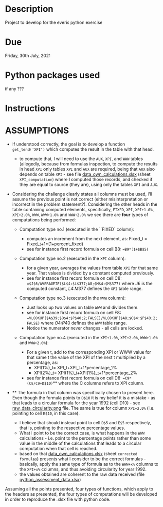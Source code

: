 # Description
Project to develop for the everis python exercise

# Due
Friday, 30th July, 2021

# Python packages used
if any
???

# Instructions


# ASSUMPTIONS
- If understood correctly, the goal is to develop a function `get_tend('XPI')` which computes the result in the table
with that head.

  - to compute that, I will need to use the `AUX`, `XPI`, and `WWW` tables (allegedly, because from formulas inspection,
to compute the results in head `XPI` only tables `XPI` and `AUX`  are required, being that `AUX` also depends on table `XPI` - 
see file [data_own_calculations.xlsx](docs/data_own_calculations.xlsx) (sheet `XPI_computation`) where I computed those records, and checked if they are
equal to source (they are), using only the tables `XPI` and `AUX`.

- Considering the challenge clearly states all columns must be used, I'll assume the previous point is not correct
(either misinterpretation or incorrect in the problem statement?).
Considering the other heads in the table containing computed elements, specifically, `FIXED`, `XPI`, `XPI+1.0%`, `XPI+2.0%`,
`WWW`, `WWW+1.0%` and `WWW+2.0%` we see there are __four__ types of computations being performed:

  - Computation type no.1 (executed in the ``FIXED` column):
    - computes an increment from the next element, as: Fixed_t = Fixed_t+1*(1+percent_fixed)
    - see for instance first record formula on cell B8: `=B9*(1+$B$5)`
  
  - Computation type no.2 (executed in the `XPI` column):
    - for a given year, averages the values from table `XPI` for that same year. That values is divided by a constant
    computed previously.
    - see for instance first record formula on cell C8: `=$J$6/AVERAGEIF($L$4:$L$377;A8;$M$4:$M$377)`
    where J6 is the computed constant, $L$4:$M$377 defines the `XPI` table range.
  
  - Computation type no.3 (executed in the `WWW` column):
    - Just looks up two values on table `WWW` and divides them.
    - see for instance first record formula on cell F8: `=VLOOKUP($A$39;$O$4:$P$40;2;FALSE)/VLOOKUP($A8;$O$4:$P$40;2;FALSE)`
    where $O$4:$P$40 defines the `WWW` table range.
    - Notice the numerator never changes - all cells are locked.
  
  - Computation type no.4 (executed in the `XPI+1.0%`, `XPI+2.0%`, `WWW+1.0%` and `WWW+2.0%`):
    - For a given t, add to the corresponding XPI or WWW value for that same t the value of the XPI of the next t
    multiplied by a percentage, as:
      - XPI(1%)_t= XPI_t+XPI_t+1*percentage_1%
      - XPI(2%)_t= XPI(1%)_t+XPI(1%)_t+1*percentage_2%
    - see  for instance first record formula on cell D8: `=C9*(C8/C9+D$10)`**
    where the C columns refers to XPI column.

- ** The formula in that column was specifically chosen to present here.
Even though the formula points to `D$10` it is my belief it is a mistake - as that leads to a circular formula for the
year 1992 (cell D10) - see [raw_data_circularity.png](docs/raw_data_circularity.png) file.
The same is true for column `XPI+2.0%` (i.e. pointing to cell `E$10`, in this case).
   - I believe that should instead point to cell `D$5` and `E$5` respectively, that is, pointing to the respective
   percentage values.
   - What I point to be the correct case, is what happens in the `WWW` calculations - i.e. point to the percentage
   points rather than some value in the middle of the calculations that leads to a circular computation
   when that cell is reached.
   - based on that [data_own_calculations.xlsx](docs/data_own_calculations.xlsx) (sheet `corrected formulas`) presents
   what I consider to be the correct formulas - basically, apply the same type of formula as to the
   `WWW+x%` columns to the `XPI+x%` columns, and thus avoiding circularity for year 1992.
   - the values obtained are coherent to the raw data received (file [python_assessment_data.xlsx](docs/python_assessment_data.xlsx))
   
Assuming all the points presented, four types of functions, which apply to the headers as presented,
the four types of computations will be developed in order to reproduce the .xlsx file with python code.  